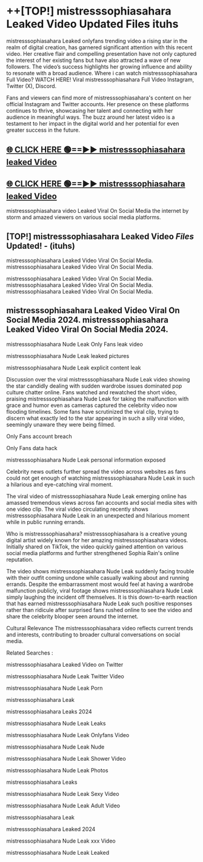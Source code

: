 # ++[TOP!] mistresssophiasahara Leaked Video Updated Files ituhs<br>

mistresssophiasahara Leaked onlyfans trending video a rising star in the realm of digital creation, has garnered significant attention with this recent video. Her creative flair and compelling presentation have not only captured the interest of her existing fans but have also attracted a wave of new followers. The video’s success highlights her growing influence and ability to resonate with a broad audience.
Where i can watch mistresssophiasahara Full Video? WATCH HERE! Viral mistresssophiasahara Full Video Instagram, Twitter (X), Discord.


Fans and viewers can find more of mistresssophiasahara's content on her official Instagram and Twitter accounts. Her presence on these platforms continues to thrive, showcasing her talent and connecting with her audience in meaningful ways. The buzz around her latest video is a testament to her impact in the digital world and her potential for even greater success in the future.


## [🌐 CLICK HERE 🟢==►► mistresssophiasahara leaked Video ](https://xnudes.xyz/go)

## [🌐 CLICK HERE 🟢==►► mistresssophiasahara leaked Video ](https://xnudes.xyz/go)



mistresssophiasahara video Leaked Viral On Social Media the internet by storm and amazed viewers on various social media platforms.


## [TOP!] mistresssophiasahara Leaked Video *Files* Updated! - (ituhs)

mistresssophiasahara Leaked Video Viral On Social Media. mistresssophiasahara Leaked Video Viral On Social Media.

mistresssophiasahara Leaked Video Viral On Social Media. mistresssophiasahara Leaked Video Viral On Social Media. mistresssophiasahara Leaked Video Viral On Social Media.


## mistresssophiasahara Leaked Video Viral On Social Media 2024. mistresssophiasahara Leaked Video Viral On Social Media 2024.
mistresssophiasahara Nude Leak Only Fans leak video

mistresssophiasahara Nude Leak leaked pictures

mistresssophiasahara Nude Leak explicit content leak

Discussion over the viral mistresssophiasahara Nude Leak video showing the star candidly dealing with sudden wardrobe issues dominated pop culture chatter online. Fans watched and rewatched the short video, praising mistresssophiasahara Nude Leak for taking the malfunction with grace and humor even as cameras captured the celebrity video now flooding timelines. Some fans have scrutinized the viral clip, trying to discern what exactly led to the star appearing in such a silly viral video, seemingly unaware they were being filmed.


Only Fans account breach

Only Fans data hack

mistresssophiasahara Nude Leak personal information exposed

Celebrity news outlets further spread the video across websites as fans could not get enough of watching mistresssophiasahara Nude Leak in such a hilarious and eye-catching viral moment.


The viral video of mistresssophiasahara Nude Leak emerging online has amassed tremendous views across fan accounts and social media sites with one video clip. The viral video circulating recently shows mistresssophiasahara Nude Leak in an unexpected and hilarious moment while in public running errands.


Who is mistresssophiasahara? mistresssophiasahara is a creative young digital artist widely known for her amazing mistresssophiasahara videos. Initially shared on TikTok, the video quickly gained attention on various social media platforms and further strengthened Sophia Rain's online reputation.

The video shows mistresssophiasahara Nude Leak suddenly facing trouble with their outfit coming undone while casually walking about and running errands. Despite the embarrassment most would feel at having a wardrobe malfunction publicly, viral footage shows mistresssophiasahara Nude Leak simply laughing the incident off themselves. It is this down-to-earth reaction that has earned mistresssophiasahara Nude Leak such positive responses rather than ridicule after surprised fans rushed online to see the video and share the celebrity blooper seen around the internet.

Cultural Relevance The mistresssophiasahara video reflects current trends and interests, contributing to broader cultural conversations on social media.

Related Searches :

mistresssophiasahara Leaked Video on Twitter

mistresssophiasahara Nude Leak Twitter Video

mistresssophiasahara Nude Leak Porn

mistresssophiasahara Leak 

mistresssophiasahara Leaks 2024

mistresssophiasahara Nude Leak Leaks

mistresssophiasahara Nude Leak Onlyfans Video

mistresssophiasahara Nude Leak Nude

mistresssophiasahara Nude Leak Shower Video

mistresssophiasahara Nude Leak Photos

mistresssophiasahara Leaks

mistresssophiasahara Nude Leak Sexy Video

mistresssophiasahara Nude Leak Adult Video

mistresssophiasahara Leak

mistresssophiasahara Leaked 2024

mistresssophiasahara Nude Leak xxx Video

mistresssophiasahara Nude Leak Leaked